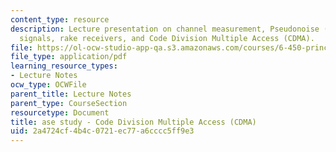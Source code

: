 ```yaml
---
content_type: resource
description: Lecture presentation on channel measurement, Pseudonoise (PN) probing
  signals, rake receivers, and Code Division Multiple Access (CDMA).
file: https://ol-ocw-studio-app-qa.s3.amazonaws.com/courses/6-450-principles-of-digital-communication-i-fall-2009/2a4724cf4b4c0721ec77a6cccc5ff9e3_MIT6_450F09_slide24.pdf
file_type: application/pdf
learning_resource_types:
- Lecture Notes
ocw_type: OCWFile
parent_title: Lecture Notes
parent_type: CourseSection
resourcetype: Document
title: ase study - Code Division Multiple Access (CDMA)
uid: 2a4724cf-4b4c-0721-ec77-a6cccc5ff9e3
---
```

